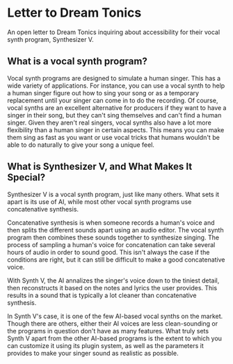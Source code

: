 # Letter to Dream Tonics

An open letter to Dream Tonics inquiring about accessibility for their vocal synth program, Synthesizer V.

## What is a vocal synth program?

Vocal synth programs are designed to simulate a human singer. This has a wide variety of applications. For instance, you can use a vocal synth to help a human singer figure out how to sing your song or as a temporary replacement until your singer can come in to do the recording. Of course, vocal synths are an excellent alternative for producers if they want to have a singer in their song, but they can't sing themselves and can't find a human singer. Given they aren't real singers, vocal synths also have a lot more flexibility than a human singer in certain aspects. This means you can make them sing as fast as you want or use vocal tricks that humans wouldn't be able to do naturally to give your song a unique feel.

## What is Synthesizer V, and What Makes It Special?

Synthesizer V is a vocal synth program, just like many others. What sets it apart is its use of AI, while most other vocal synth programs use concatenative synthesis.

Concatenative synthesis is when someone records a human's voice and then splits the different sounds apart using an audio editor. The vocal synth program then combines these sounds together to synthesize singing. The process of sampling a human's voice for concatenation can take several hours of audio in order to sound good. This isn't always the case if the conditions are right, but it can still be difficult to make a good concatenative voice.

With Synth V, the AI annalizes the singer's voice down to the tiniest detail, then reconstructs it based on the notes and lyrics the user provides. This results in a sound that is typically a lot cleaner than concatenative synthesis.

In Synth V's case, it is one of the few AI-based vocal synths on the market. Though there are others, either their AI voices are less clean-sounding or the programs in question don't have as many features. What truly sets Synth V apart from the other AI-based programs is the extent to which you can customize it using its plugin system, as well as the parameters it provides to make your singer sound as realistic as possible.
